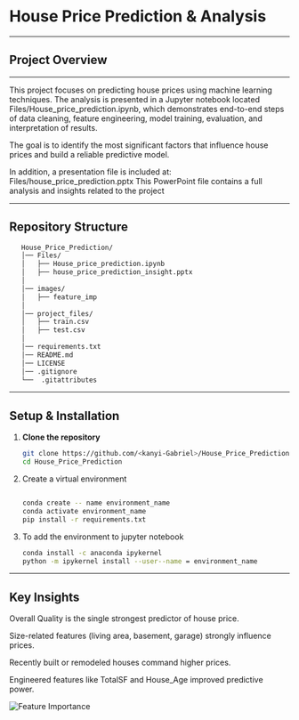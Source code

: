#  House Price Prediction & Analysis  

---

## Project Overview

---

This project focuses on predicting house prices using machine learning techniques. The analysis is presented in a Jupyter notebook located Files/House_price_prediction.ipynb, which demonstrates end-to-end steps of data cleaning, feature engineering, model training, evaluation, and interpretation of results. 

The goal is to identify the most significant factors that influence house prices and build a reliable predictive model.

In addition, a presentation file is included at:
Files/house_price_prediction.pptx
This PowerPoint file contains a full analysis and insights related to the project

---

##  Repository Structure
```bash
   House_Price_Prediction/
   │── Files/
   │   ├── House_price_prediction.ipynb
   │   ├── house_price_prediction_insight.pptx
   │
   │── images/
   │   ├── feature_imp
   │   
   │── project_files/
   │   ├── train.csv
   │   ├── test.csv
   │
   │── requirements.txt
   │── README.md
   │── LICENSE
   │── .gitignore
   └──  .gitattributes

 ```
---


##  Setup & Installation

1. **Clone the repository**
   ```bash
   git clone https://github.com/<kanyi-Gabriel>/House_Price_Prediction.git
   cd House_Price_Prediction
   
2. Create a virtual environment
    ```bash

   conda create -- name environment_name
   conda activate environment_name
   pip install -r requirements.txt
    
3. To add the environment to jupyter notebook
    ```bash
    conda install -c anaconda ipykernel
    python -m ipykernel install --user--name = environment_name


---
## Key Insights

Overall Quality is the single strongest predictor of house price.

Size-related features (living area, basement, garage) strongly influence prices.

Recently built or remodeled houses command higher prices.

Engineered features like TotalSF and House_Age improved predictive power.


![Feature Importance](images/feature_imp.jpg)
